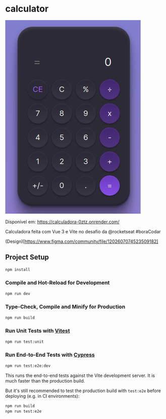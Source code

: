 # calculator

![Imagem contendo a calculadora desenvolvida neste repositório](./src/assets/calculadora.png)

Disponível em: https://calculadora-0ztz.onrender.com/

Calculadora feita com Vue 3 e Vite no desafio da @rocketseat #boraCodar

(Design)[https://www.figma.com/community/file/1202607074523509182]



## Project Setup

```sh
npm install
```

### Compile and Hot-Reload for Development

```sh
npm run dev
```

### Type-Check, Compile and Minify for Production

```sh
npm run build
```

### Run Unit Tests with [Vitest](https://vitest.dev/)

```sh
npm run test:unit
```

### Run End-to-End Tests with [Cypress](https://www.cypress.io/)

```sh
npm run test:e2e:dev
```

This runs the end-to-end tests against the Vite development server.
It is much faster than the production build.

But it's still recommended to test the production build with `test:e2e` before deploying (e.g. in CI environments):

```sh
npm run build
npm run test:e2e
```
